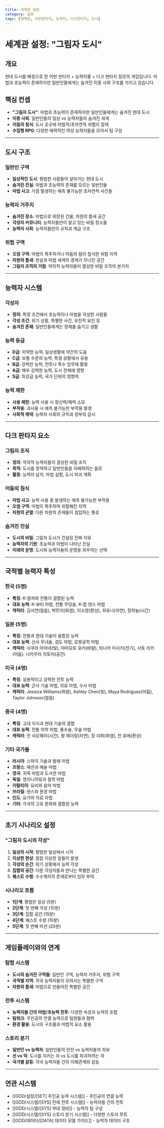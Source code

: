 ```yaml
---
title: 세계관 설정
category: 설정
tags: [세계관, 어반판타지, 능력자, 다크판타지, 도시]
---
```


# 세계관 설정: "그림자 도시"

## 개요
현대 도시를 배경으로 한 어반 판타지 + 능력자물 + 다크 판타지 장르의 게임입니다. 마법과 초능력이 존재하지만 일반인들에게는 숨겨진 이중 사회 구조를 가지고 있습니다.

## 핵심 컨셉
- **"그림자 도시"**: 마법과 초능력이 존재하지만 일반인들에게는 숨겨진 현대 도시
- **이중 사회**: 일반인들의 일상 vs 능력자들의 숨겨진 세계
- **어둠의 침식**: 도시 곳곳에 마법적/초자연적 위험이 잠재
- **수집형 RPG**: 다양한 매력적인 여성 능력자들을 모아서 팀 구성

---

## 도시 구조

### 일반인 구역
- **일상적인 도시**: 평범한 사람들이 살아가는 현대 도시
- **숨겨진 진실**: 마법과 초능력의 존재를 모르는 일반인들
- **마법 사고**: 가끔 발생하는 예측 불가능한 초자연적 사건들

### 능력자 거주지
- **숨겨진 장소**: 마법으로 위장된 건물, 차원의 틈새 공간
- **각성자 커뮤니티**: 능력자들만이 알고 있는 비밀 장소들
- **능력자 사회**: 능력자들만의 규칙과 계급 구조

### 위험 구역
- **오염 구역**: 마법이 폭주하거나 어둠의 힘이 침식한 위험 지역
- **차원의 틈새**: 현실과 마법 세계의 경계가 무너진 공간
- **그림자 조직의 거점**: 악의적 능력자들이 결성한 비밀 조직의 본거지

---

## 능력자 시스템

### 각성자
- **정의**: 특정 조건에서 초능력이나 마법을 각성한 사람들
- **각성 조건**: 위기 상황, 특별한 사건, 유전적 요인 등
- **숨겨진 존재**: 일반인들에게는 정체를 숨기고 생활

### 능력 등급
- **D급**: 미약한 능력, 일상생활에 약간의 도움
- **C급**: 보통 수준의 능력, 특정 상황에서 유용
- **B급**: 강력한 능력, 전투나 특수 임무에 활용
- **A급**: 매우 강력한 능력, 도시 전체에 영향
- **S급**: 최강급 능력, 국가 단위의 영향력

### 능력 제한
- **사용 제한**: 능력 사용 시 정신력/체력 소모
- **부작용**: 과사용 시 예측 불가능한 부작용 발생
- **사회적 제약**: 능력자 사회의 규칙과 정부의 감시

---

## 다크 판타지 요소

### 그림자 조직
- **정의**: 악의적 능력자들이 결성한 비밀 조직
- **목적**: 도시를 장악하고 일반인들을 지배하려는 음모
- **활동**: 능력자 납치, 마법 실험, 도시 파괴 계획

### 어둠의 침식
- **마법 사고**: 능력 사용 중 발생하는 예측 불가능한 부작용
- **오염 구역**: 마법이 폭주하여 위험해진 지역
- **차원의 균열**: 다른 차원의 존재들이 침입하는 통로

### 숨겨진 진실
- **도시의 비밀**: 그림자 도시가 건설된 진짜 이유
- **능력자의 기원**: 초능력과 마법이 나타난 진실
- **미래의 운명**: 도시와 능력자들의 운명을 좌우하는 선택

---

## 국적별 능력자 특성

### 한국 (5명)
- **특징**: K-컬처와 전통이 결합된 능력
- **대표 능력**: K-뷰티 마법, 전통 무당술, K-팝 댄스 마법
- **캐릭터**: 김서연(얼음), 박민지(화염), 이소영(환상), 최유나(자연), 정하늘(시간)

### 일본 (5명)
- **특징**: 전통과 현대 기술이 융합된 능력
- **대표 능력**: 신사 무녀술, 검도 마법, 로봇공학 마법
- **캐릭터**: 사쿠라 아야네(빛), 야마모토 유키(바람), 타나카 미사키(전기), 사토 리카(어둠), 나카무라 히토미(공간)

### 미국 (4명)
- **특징**: 실용적이고 강력한 전투 능력
- **대표 능력**: 군사 기술 마법, 의료 마법, 수사 마법
- **캐릭터**: Jessica Williams(화염), Ashley Chen(빛), Maya Rodriguez(어둠), Taylor Johnson(얼음)

### 중국 (4명)
- **특징**: 고대 지식과 현대 기술의 결합
- **대표 능력**: 전통 의학 마법, 풍수술, 무술 마법
- **캐릭터**: 린 샤오웨이(시간), 왕 메이링(자연), 장 리화(화염), 천 유에(환상)

### 기타 국가들
- **러시아**: 스파이 기술과 발레 마법
- **프랑스**: 패션과 예술 마법
- **영국**: 귀족 마법과 도서관 마법
- **독일**: 엔지니어링과 철학 마법
- **이탈리아**: 요리와 음악 마법
- **브라질**: 댄스와 환경 마법
- **인도**: 요가와 의료 마법
- **기타**: 각국의 고유 문화와 결합된 능력

---

## 초기 시나리오 설정

### "그림자 도시의 각성"
1. **일상의 시작**: 평범한 일상에서 시작
2. **이상한 현상**: 점점 이상한 일들이 발생
3. **각성의 순간**: 위기 상황에서 능력 각성
4. **집합의 공간**: 다른 각성자들과 만나는 특별한 공간
5. **퀘스트 수령**: 수수께끼의 존재로부터 임무 부여

### 시나리오 흐름
- **1단계**: 평범한 일상 (5분)
- **2단계**: 첫 번째 각성 (10분)
- **3단계**: 집합 공간 (15분)
- **4단계**: 퀘스트 수령 (10분)
- **5단계**: 첫 번째 미션 (20분)

---

## 게임플레이와의 연계

### 탐험 시스템
- **도시의 숨겨진 구역들**: 일반인 구역, 능력자 거주지, 위험 구역
- **국적별 지역**: 각국 능력자들이 모여사는 특별한 구역
- **차원의 틈새**: 마법으로 만들어진 특별한 공간

### 전투 시스템
- **능력자들 간의 마법/초능력 전투**: 다양한 속성과 능력의 조합
- **팀워크**: 주인공의 연결 능력으로 팀원들과 협력
- **환경 활용**: 도시의 구조물과 마법적 요소 활용

### 스토리 분기
- **일반인 vs 능력자**: 일반인들의 안전 vs 능력자들의 자유
- **선 vs 악**: 도시를 지키는 자 vs 도시를 파괴하려는 자
- **국가별 갈등**: 각국 능력자들 간의 이해관계와 갈등

---

## 연관 시스템
- [[GDD/설정/[SET] 주인공 능력 시스템]] - 주인공의 연결 능력
- [[GDD/시스템/[SYS] 턴제 전투 시스템]] - 능력자들 간의 전투
- [[GDD/시스템/[SYS] 부대 정비]] - 능력자 팀 구성
- [[GDD/시스템/[SYS] 스토리 분기 시스템]] - 다양한 스토리 루트
- [[GDD/데이터/[DATA] 데이터 모델 가이드]] - 능력자 데이터 구조

